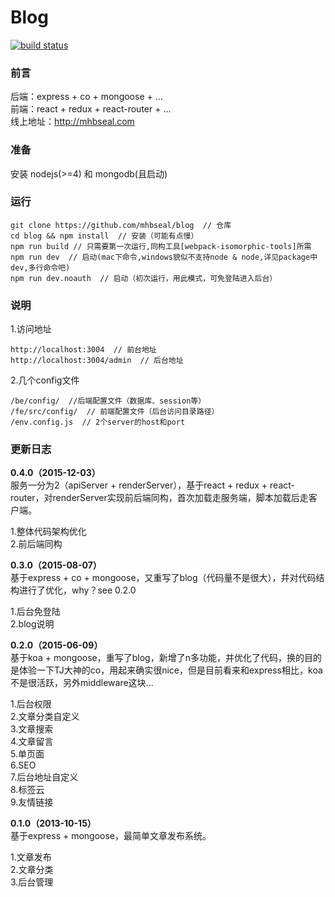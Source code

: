 # Blog

[![build status](https://img.shields.io/travis/mhbseal/blog/master.svg?style=flat-square)](https://travis-ci.org/mhbseal/blog)

### 前言

后端：express + co + mongoose + ...  
前端：react + redux + react-router + ...  
线上地址：http://mhbseal.com  

### 准备

安装 nodejs(>=4) 和 mongodb(且启动)

### 运行
    
    git clone https://github.com/mhbseal/blog  // 仓库
    cd blog && npm install  // 安装（可能有点慢）
    npm run build // 只需要第一次运行,同构工具[webpack-isomorphic-tools]所需
    npm run dev  // 启动(mac下命令,windows貌似不支持node & node,详见package中dev,多行命令吧)
    npm run dev.noauth  // 启动（初次运行，用此模式，可免登陆进入后台）
    
### 说明

1.访问地址

    http://localhost:3004  // 前台地址
    http://localhost:3004/admin  // 后台地址
      
2.几个config文件

    /be/config/  //后端配置文件（数据库、session等）
    /fe/src/config/  // 前端配置文件（后台访问目录路径）
    /env.config.js  // 2个server的host和port

### 更新日志

**0.4.0（2015-12-03）**  
服务一分为2（apiServer + renderServer），基于react + redux + react-router，对renderServer实现前后端同构，首次加载走服务端，脚本加载后走客户端。

1.整体代码架构优化  
2.前后端同构

**0.3.0（2015-08-07）**  
基于express + co + mongoose，又重写了blog（代码量不是很大），并对代码结构进行了优化，why？see 0.2.0

1.后台免登陆  
2.blog说明

**0.2.0（2015-06-09）**  
基于koa + mongoose，重写了blog，新增了n多功能，并优化了代码，换的目的是体验一下TJ大神的co，用起来确实很nice，但是目前看来和express相比，koa不是很活跃，另外middleware这块...

1.后台权限  
2.文章分类自定义  
3.文章搜索  
4.文章留言  
5.单页面  
6.SEO  
7.后台地址自定义  
8.标签云  
9.友情链接

**0.1.0（2013-10-15）**  
基于express + mongoose，最简单文章发布系统。

1.文章发布  
2.文章分类  
3.后台管理

